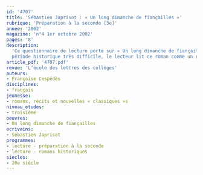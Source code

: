 ```yaml
---
id: '4707'
title: 'Sébastien Japrisot : « Un long dimanche de fiançailles »'
rubrique: 'Préparation à la seconde [3e]'
annee: '2002'
magazine: 'n°4 1er octobre 2002'
pages: '8'
description: 
  'Ce questionnaire de lecture porte sur « Un long dimanche de fiançailles », de Sébastien Japrisot, publié en 1991, recommandé dans l’Accompagnement des programmes de troisième et  adapté au cinéma par Jean-Pierre Jeunet. Ce roman raconte les années que Mathilde passera à essayer de comprendre pourquoi et comment Jean, son fiancé, serait mort pendant la Première Guerre mondiale, plus précisément un dimanche de janvier 1917. Malgré son handicap – elle vit dans un fauteuil roulant –, Mathilde n’aura de cesse de rechercher et d’interroger tous ceux qui ont pu croiser le destin de Jean ou qui ont connu ces gens-là. Tout en apprenant beaucoup sur une
  période historique très difficile, le lecteur lit ce roman comme un roman policier.'
article_pdf: '4707.pdf'
revue: 'L’école des lettres des collèges'
auteurs:
- Françoise Cespédès
disciplines:
- français
jeunesse:
- romans, récits et nouvelles « classiques »s
niveau_etudes:
- troisième
oeuvres:
- Un long dimanche de fiançailles
ecrivains:
- Sébastien Japrisot
programmes:
- lecture - préparation à la seconde
- lecture - romans historiques
siecles:
- 20e siècle
---
```

